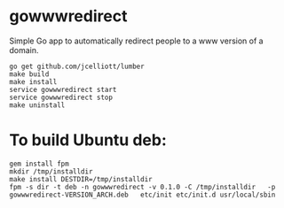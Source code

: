 gowwwredirect
=============

Simple Go app to automatically redirect people to a www version of a domain.

```
go get github.com/jcelliott/lumber
make build
make install
service gowwwredirect start
service gowwwredirect stop
make uninstall
```

To build Ubuntu deb:
=========
```
gem install fpm
mkdir /tmp/installdir
make install DESTDIR=/tmp/installdir
fpm -s dir -t deb -n gowwwredirect -v 0.1.0 -C /tmp/installdir   -p gowwwredirect-VERSION_ARCH.deb   etc/init etc/init.d usr/local/sbin
```